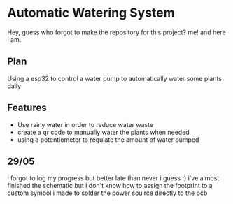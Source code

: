 # Automatic Watering System
Hey, guess who forgot to make the repository for this project? me! and here i am. 

## Plan
Using a esp32 to control a water pump to automatically water some plants daily

## Features
- Use rainy water in order to reduce water waste
- create a qr code to manually water the plants when needed
- using a potentiometer to regulate the amount of water pumped

## 29/05
i forgot to log my progress but better late than never i guess :)
i've almost finished the schematic but i don't know how to assign the footprint to a custom symbol i made to solder the power souirce directly to the pcb
